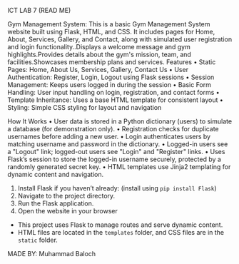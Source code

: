 ICT LAB 7
(READ ME)

Gym Management System:
This is a basic Gym Management System website built using Flask, HTML, and CSS. It includes pages for Home, About, Services, Gallery, and Contact, along with simulated user registration and login functionality..Displays a welcome message and gym highlights.Provides details about the gym's mission, team, and facilities.Showcases membership plans and services.
Features
•	Static Pages: Home, About Us, Services, Gallery, Contact Us
•	User Authentication: Register, Login, Logout using Flask sessions
•	Session Management: Keeps users logged in during the session
•	Basic Form Handling: User input handling on login, registration, and contact forms
•	Template Inheritance: Uses a base HTML template for consistent layout
•	Styling: Simple CSS styling for layout and navigation




How It Works
•	User data is stored in a Python dictionary (users) to simulate a database (for demonstration only).
•	Registration checks for duplicate usernames before adding a new user.
•	Login authenticates users by matching username and password in the dictionary.
•	Logged-in users see a "Logout" link; logged-out users see "Login" and "Register" links.
•	Uses Flask’s session to store the logged-in username securely, protected by a randomly generated secret key.
•	HTML templates use Jinja2 templating for dynamic content and navigation.


1. Install Flask if you haven’t already: (install using `pip install Flask`)
2. Navigate to the project directory.
3. Run the Flask application.
 4. Open the website in your browser

* This project uses Flask to manage routes and serve dynamic content.
* HTML files are located in the `templates` folder, and CSS files are in the `static` folder.


MADE BY:
Muhammad Baloch
